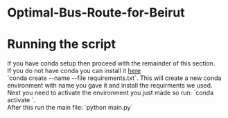 <h1>Optimal-Bus-Route-for-Beirut</h1>

<h1> Running the script</h1>
If you have conda setup then proceed with the remainder of this section.
<br />
If you do not have conda you can install it <a href = "https://docs.conda.io/projects/conda/en/latest/user-guide/install/">here</a>
<br />
`conda create --name <env> --file requirements.txt`.  
This will create a new conda environment with name you gave it and install the requirments we used.
<br />
Next you need to activate the environment you just made so run: `conda activate <name>`.
<br />
After this run the main file: `python main.py`
